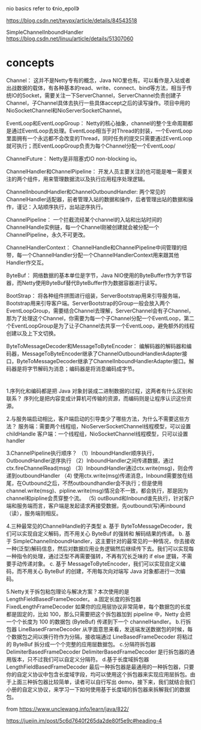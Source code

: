 nio basics refer to 《nio_epoll》

https://blog.csdn.net/twypx/article/details/84543518

SimpleChannelInboundHandler https://blog.csdn.net/linuu/article/details/51307060



# concepts

Channel：
这并不是Netty专有的概念，Java NIO里也有。可以看作是入站或者出战数据的载体，有各种基本的read、write、connect、bind等方法，相当于传统IO的Socket，需要关注一下ServerChannel，ServerChannel负责创建子Channel，子Channel具体去执行一些具体accept之后的读写操作。项目中用的NioSocketChannel和NioServerSocketChannel。

EventLoop和EventLoopGroup：
Netty的核心抽象，channel的整个生命周期都是通过EventLoop去处理。EventLoop相当于对Thread的封装，一个EventLoop里面拥有一个永远都不会改变的Thread，同时任务的提交只需要通过EventLoop就可执行；而EventLoopGroup负责为每个Channel分配一个EventLoop/

ChannelFuture：
Netty是非阻塞式IO non-blocking io。

ChannelHandler和ChannelPipeline：
开发人员主要关注的也可能是唯一需要关注的两个组件，用来管理数据流以及执行应用程序处理逻辑。

ChannelInboundHandler和ChannelOutboundHandler:
两个常见的ChannelHandler适配器，前者管理入站的数据和操作，后者管理出站的数据和操作，谨记：入站顺序执行，出站逆序执行。

ChannelPipeline：
一个拦截流经某个channel的入站和出站时间的ChannelHandle实例链，每一个Channel刚被创建就会被分配一个ChannelPipeline，永久不可更改。

ChannelHandlerContext：
ChannelHandle和ChannelPipeline中间管理的纽带，每一个ChannelHandler分配一个ChannelHandlerContext用来跟其他Handler作交互。

ByteBuf：
网络数据的基本单位是字节，Java NIO使用的ByteBuffer作为字节容器，而Netty使用ByteBuf替代ByteBuffer作为数据容器进行读写。

BootStrap：
将各种组件拼图进行组装，ServerBootstrap用来引导服务端，Bootstrap用来引导客户端。ServerBootstrap的Group一般会放入两个EventLoopGroup，需要结合Channel去理解，ServerChannel会有子Channel，那为了处理这个Channel，你需要为每一个子Channel分配一个EventLoop，第二个EventLoopGroup是为了让子Channel去共享一个EventLoop，避免额外的线程创建以及上下文切换。

ByteToMessageDecoder和MessageToByteEncoder：
编解码器的解码器和编码器，MessageToByteEncoder继承了ChannelOutboundHandlerAdapter接口，ByteToMessageDecoder继承了ChannelInboundHandlerAdapter接口。解码器是将字节解码为消息；编码器是将消息编码成字节。

# 
1.序列化和编码都是把 Java 对象封装成二进制数据的过程，这两者有什么区别和联系？
序列化是把内容变成计算机可传输的资源，而编码则是让程序认识这份资源。

2.与服务端启动相比，客户端启动的引导类少了哪些方法，为什么不需要这些方法？
服务端：需要两个线程组，NioServerSocketChannel线程模型，可以设置childHandle
客户端：一个线程组，NioSocketChannel线程模型，只可以设置handler

3.ChannelPipeline执行顺序？
（1）InboundHandler顺序执行，OutboundHandler逆序执行
（2）InboundHandler之间传递数据，通过ctx.fireChannelRead(msg)
（3）InboundHandler通过ctx.write(msg)，则会传递到outboundHandler
（4) 使用ctx.write(msg)传递消息，Inbound需要放在结尾，在Outbound之后，不然outboundhandler会不执行；但是使用channel.write(msg)、pipline.write(msg)情况会不一致，都会执行，那是因为channel和pipline会贯穿整个流。
（5) outBound和Inbound谁先执行，针对客户端和服务端而言，客户端是发起请求再接受数据，先outbound(写)再inbound（读），服务端则相反。

4.三种最常见的ChannelHandle的子类型
a. 基于 ByteToMessageDecoder，我们可以实现自定义解码，而不用关心 ByteBuf 的强转和 解码结果的传递。
b. 基于 SimpleChannelInboundHandler，这主要针对的最常见的一种情况，你去接收一种(泛型)解码信息，然后对数据应用业务逻辑然后继续传下去。我们可以实现每一种指令的处理，通过泛型不再需要强转，不再有冗长乏味的 if else 逻辑，不需要手动传递对象。
c. 基于 MessageToByteEncoder，我们可以实现自定义编码，而不用关心 ByteBuf 的创建，不用每次向对端写 Java 对象都进行一次编码。

5.Netty关于拆包粘包理论与解决方案？本次使用的是LengthFieldBasedFrameDecoder。
a.固定长度的拆包器 FixedLengthFrameDecoder
如果你的应用层协议非常简单，每个数据包的长度都是固定的，比如 100，那么只需要把这个拆包器加到 pipeline 中，Netty 会把一个个长度为 100 的数据包 (ByteBuf) 传递到下一个 channelHandler。
b.行拆包器 LineBasedFrameDecoder
从字面意思来看，发送端发送数据包的时候，每个数据包之间以换行符作为分隔，接收端通过 LineBasedFrameDecoder 将粘过的 ByteBuf 拆分成一个个完整的应用层数据包。
c.分隔符拆包器 DelimiterBasedFrameDecoder
DelimiterBasedFrameDecoder 是行拆包器的通用版本，只不过我们可以自定义分隔符。
d.基于长度域拆包器 LengthFieldBasedFrameDecoder
最后一种拆包器是最通用的一种拆包器，只要你的自定义协议中包含长度域字段，均可以使用这个拆包器来实现应用层拆包。由于上面三种拆包器比较简单，读者可以自行写出 demo，接下来，我们就结合我们小册的自定义协议，来学习一下如何使用基于长度域的拆包器来拆解我们的数据包。

from https://www.unclewang.info/learn/java/822/

https://juejin.im/post/5c6d7640f265da2de80f5e9c#heading-4